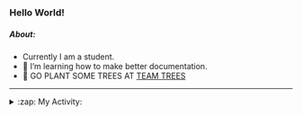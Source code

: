 ### Hello World!

##### About:
- Currently I am a student.
- 🌱 I’m learning how to make better documentation.
- 🌱 GO PLANT SOME TREES AT [TEAM TREES](https://teamtrees.org/)

---
<details>
  <summary>:zap: My Activity:</summary>
  
<!--START_SECTION:waka-->
![Code Time](http://img.shields.io/badge/Code%20Time-1%2C153%20hrs%2033%20mins-blue)

**I'm a Night 🦉** 

```text
🌞 Morning                1668 commits        ██░░░░░░░░░░░░░░░░░░░░░░░   09.70 % 
🌆 Daytime                5972 commits        █████████░░░░░░░░░░░░░░░░   34.73 % 
🌃 Evening                4886 commits        ███████░░░░░░░░░░░░░░░░░░   28.42 % 
🌙 Night                  4669 commits        ███████░░░░░░░░░░░░░░░░░░   27.15 % 
```
📅 **I'm Most Productive on Wednesday** 

```text
Monday                   2504 commits        ████░░░░░░░░░░░░░░░░░░░░░   14.56 % 
Tuesday                  2306 commits        ███░░░░░░░░░░░░░░░░░░░░░░   13.41 % 
Wednesday                4007 commits        ██████░░░░░░░░░░░░░░░░░░░   23.30 % 
Thursday                 2146 commits        ███░░░░░░░░░░░░░░░░░░░░░░   12.48 % 
Friday                   1734 commits        ███░░░░░░░░░░░░░░░░░░░░░░   10.08 % 
Saturday                 1527 commits        ██░░░░░░░░░░░░░░░░░░░░░░░   08.88 % 
Sunday                   2971 commits        ████░░░░░░░░░░░░░░░░░░░░░   17.28 % 
```


📊 **This Week I Spent My Time On** 

```text
🔥 Editors: 
VS Code                  0 secs              █████████████████████████   100.00 % 

🐱‍💻 Projects: 
praise                   0 secs              █████████████████████████   100.00 % 
```


 Last Updated on 31/07/2023 11:09:59 UTC
<!--END_SECTION:waka-->
</details>
